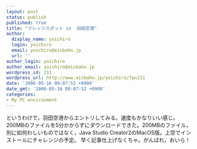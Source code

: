 ```yaml
---
layout: post
status: publish
published: true
title: "フレッツスポット in  羽田空港"
author:
  display_name: yoichiro
  login: yoichiro
  email: yoichiro@eisbahn.jp
  url: ''
author_login: yoichiro
author_email: yoichiro@eisbahn.jp
wordpress_id: 211
wordpress_url: http://www.eisbahn.jp/yoichiro/?p=211
date: '2006-05-16 09:07:52 +0900'
date_gmt: '2006-05-16 00:07:52 +0900'
categories:
- My PC environment
---
```


というわけで，羽田空港からエントリしてみる。速度もかなりいい感じ。200MBのファイルを5分かからずにダウンロードできた。200MBのファイル，別に如何わしいものではなく，Java Studio Creator2のMacOS版。上空でインストールにチャレンジの予定。
早く記事仕上げなくちゃ。がんばれ，おいら！
